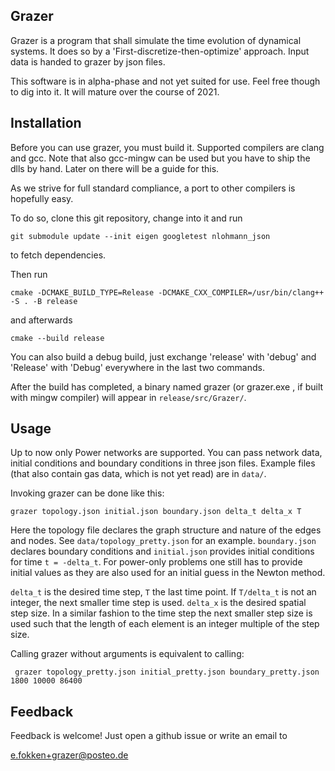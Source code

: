 ## Grazer

Grazer is a program that shall simulate the time evolution of dynamical systems.
It does so by a 'First-discretize-then-optimize' approach.
Input data is handed to grazer by json files.

This software is in alpha-phase and not yet suited for use.
Feel free though to dig into it.
It will mature over the course of 2021.


## Installation

Before you can use grazer, you must build it.
Supported compilers are clang and gcc.
Note that also gcc-mingw can be used but you have to ship the dlls by hand.
Later on there will be a guide for this.

As we strive for full standard compliance, a port to other compilers is hopefully easy.


To do so, clone this git repository, change into it and run

```git submodule update --init eigen googletest nlohmann_json```

to fetch dependencies.

Then run

```cmake -DCMAKE_BUILD_TYPE=Release -DCMAKE_CXX_COMPILER=/usr/bin/clang++ -S . -B release```

and afterwards

```cmake --build release```

You can also build a debug build, just exchange 'release' with 'debug' and 'Release' with 'Debug'
everywhere in the last two commands.

After the build has completed, a binary named grazer (or grazer.exe , if built with mingw compiler)
will appear in `release/src/Grazer/`.

## Usage

Up to now only Power networks are supported.
You can pass network data, initial conditions and boundary conditions in three json files.
Example files (that also contain gas data, which is not yet read) are in `data/`.

Invoking grazer can be done like this:

```grazer topology.json initial.json boundary.json delta_t delta_x T```

Here the topology file declares the graph structure and nature of the edges and nodes.
See `data/topology_pretty.json` for an example.
`boundary.json` declares boundary conditions and `initial.json` provides initial conditions for
time `t = -delta_t`. For power-only problems one still has to provide initial values as they are also
used for an initial guess in the Newton method.

`delta_t` is the desired time step, `T` the last time point.
If `T/delta_t` is not an integer, the next smaller time step is used.
`delta_x` is the desired spatial step size. In a similar fashion to the time step the next smaller step size is used
such that the length of each element is an integer multiple of the step size.

Calling grazer without arguments is equivalent to calling:

``` grazer topology_pretty.json initial_pretty.json boundary_pretty.json 1800 10000 86400```



## Feedback
Feedback is welcome! Just open a github issue or write an email to

e.fokken+grazer@posteo.de





